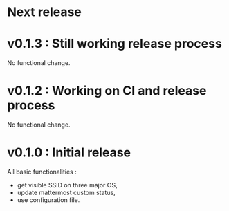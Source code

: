 # Next release

# v0.1.3 : Still working release process
No functional change.

# v0.1.2 : Working on CI and release process
No functional change.

# v0.1.0 : Initial release
All basic functionalities :
- get visible SSID on three major OS,
- update mattermost custom status,
- use configuration file.
